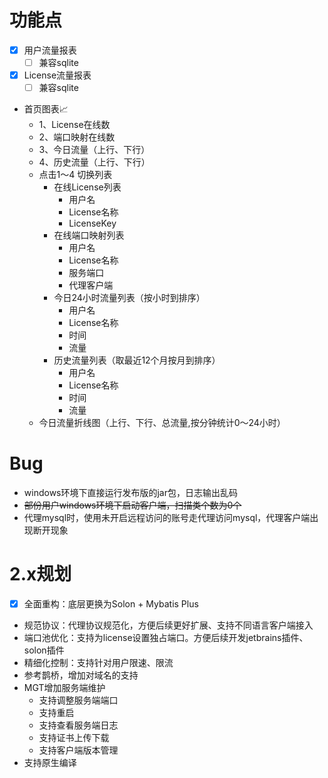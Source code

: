 # 功能点
- [x] 用户流量报表
  - [ ] 兼容sqlite
- [x] License流量报表
  - [ ] 兼容sqlite
- 首页图表📈
  - 1、License在线数
  - 2、端口映射在线数
  - 3、今日流量（上行、下行）
  - 4、历史流量（上行、下行）
  - 点击1～4 切换列表
    - 在线License列表
      - 用户名
      - License名称
      - LicenseKey
    - 在线端口映射列表
      - 用户名
      - License名称
      - 服务端口
      - 代理客户端
    - 今日24小时流量列表（按小时到排序）
      - 用户名
      - License名称
      - 时间
      - 流量
    - 历史流量列表（取最近12个月按月到排序）
      - 用户名
      - License名称
      - 时间
      - 流量 
  - 今日流量折线图（上行、下行、总流量,按分钟统计0～24小时）
# Bug
- windows环境下直接运行发布版的jar包，日志输出乱码
- ~~部份用户windows环境下启动客户端，扫描类个数为0个~~
- 代理mysql时，使用未开启远程访问的账号走代理访问mysql，代理客户端出现断开现象

# 2.x规划
- [x] 全面重构：底层更换为Solon + Mybatis Plus
- 规范协议：代理协议规范化，方便后续更好扩展、支持不同语言客户端接入
- 端口池优化：支持为license设置独占端口。方便后续开发jetbrains插件、solon插件
- 精细化控制：支持针对用户限速、限流
- 参考鹊桥，增加对域名的支持
- MGT增加服务端维护
  - 支持调整服务端端口
  - 支持重启
  - 支持查看服务端日志
  - 支持证书上传下载
  - 支持客户端版本管理
- 支持原生编译
